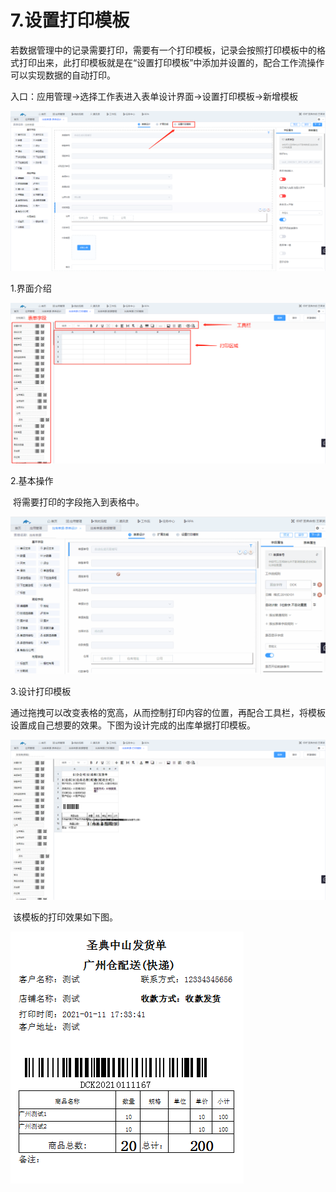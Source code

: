 # 7.设置打印模板

若数据管理中的记录需要打印，需要有一个打印模板，记录会按照打印模板中的格式打印出来，此打印模板就是在“设置打印模板”中添加并设置的，配合工作流操作可以实现数据的自动打印。

入口：应用管理→选择工作表进入表单设计界面→设置打印模板→新增模板

![print1](./image/print/print1.png)

1.界面介绍

![print2](./image/print/print2.png)



2.基本操作

​	将需要打印的字段拖入到表格中。

![print3](./image/print/print3.gif)

3.设计打印模板

​	通过拖拽可以改变表格的宽高，从而控制打印内容的位置，再配合工具栏，将模板设置成自己想要的效果。下图为设计完成的出库单据打印模板。

![print4](./image/print/print4.png)

​	该模板的打印效果如下图。

![print5](image/print/print5.png)